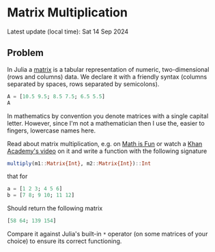 # Matrix Multiplication

Latest update (local time): Sat 14 Sep 2024

## Problem

In Julia a
[matrix](https://b-lukaszuk.github.io/RJ_BS_eng/julia_language_variables.html#sec:julia_arrays)
is a tabular representation of numeric, two-dimensional (rows and columns)
data. We declare it with a friendly syntax (columns separated by spaces, rows
separated by semicolons).

```julia
A = [10.5 9.5; 8.5 7.5; 6.5 5.5]
A
```

In mathematics by convention you denote matrices with a single capital letter. However, since I'm not a mathematician then I use the, easier to fingers, lowercase names here.

Read about matrix multiplication, e.g. on [Math is
Fun](https://www.mathsisfun.com/algebra/matrix-multiplying.html) or watch a
[Khan Academy's video](https://www.youtube.com/watch?v=OMA2Mwo0aZg) on it and
write a function with the following signature

```julia
multiply(m1::Matrix{Int}, m2::Matrix{Int})::Int
```

that for

```julia
a = [1 2 3; 4 5 6]
b = [7 8; 9 10; 11 12]
```

Should return the following matrix

```julia
[58 64; 139 154]
```

Compare it against Julia's built-in `*` operator (on some matrices of your
choice) to ensure its correct functioning.
